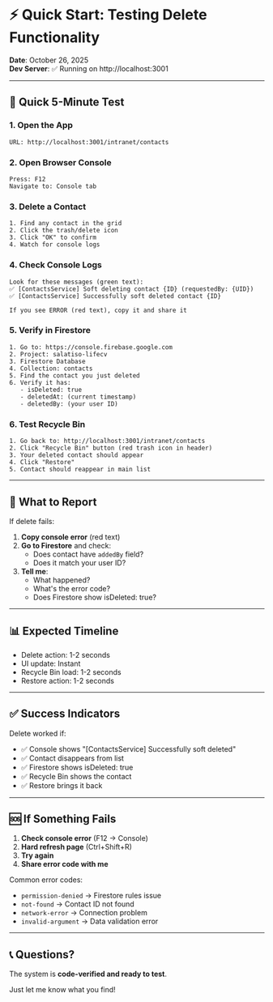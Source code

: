 # ⚡ Quick Start: Testing Delete Functionality
**Date**: October 26, 2025  
**Dev Server**: ✅ Running on http://localhost:3001

---

## 🚀 Quick 5-Minute Test

### 1. Open the App
```
URL: http://localhost:3001/intranet/contacts
```

### 2. Open Browser Console
```
Press: F12
Navigate to: Console tab
```

### 3. Delete a Contact
```
1. Find any contact in the grid
2. Click the trash/delete icon
3. Click "OK" to confirm
4. Watch for console logs
```

### 4. Check Console Logs
```
Look for these messages (green text):
✅ [ContactsService] Soft deleting contact {ID} (requestedBy: {UID})
✅ [ContactsService] Successfully soft deleted contact {ID}

If you see ERROR (red text), copy it and share it
```

### 5. Verify in Firestore
```
1. Go to: https://console.firebase.google.com
2. Project: salatiso-lifecv
3. Firestore Database
4. Collection: contacts
5. Find the contact you just deleted
6. Verify it has:
   - isDeleted: true
   - deletedAt: (current timestamp)
   - deletedBy: (your user ID)
```

### 6. Test Recycle Bin
```
1. Go back to: http://localhost:3001/intranet/contacts
2. Click "Recycle Bin" button (red trash icon in header)
3. Your deleted contact should appear
4. Click "Restore"
5. Contact should reappear in main list
```

---

## 📝 What to Report

If delete fails:
1. **Copy console error** (red text)
2. **Go to Firestore** and check:
   - Does contact have `addedBy` field?
   - Does it match your user ID?
3. **Tell me**:
   - What happened?
   - What's the error code?
   - Does Firestore show isDeleted: true?

---

## 📊 Expected Timeline
- Delete action: 1-2 seconds
- UI update: Instant
- Recycle Bin load: 1-2 seconds
- Restore action: 1-2 seconds

---

## ✅ Success Indicators

Delete worked if:
- ✅ Console shows "[ContactsService] Successfully soft deleted"
- ✅ Contact disappears from list
- ✅ Firestore shows isDeleted: true
- ✅ Recycle Bin shows the contact
- ✅ Restore brings it back

---

## 🆘 If Something Fails

1. **Check console error** (F12 → Console)
2. **Hard refresh page** (Ctrl+Shift+R)
3. **Try again**
4. **Share error code with me**

Common error codes:
- `permission-denied` → Firestore rules issue
- `not-found` → Contact ID not found
- `network-error` → Connection problem
- `invalid-argument` → Data validation error

---

## 📞 Questions?

The system is **code-verified and ready to test**. 

Just let me know what you find!
